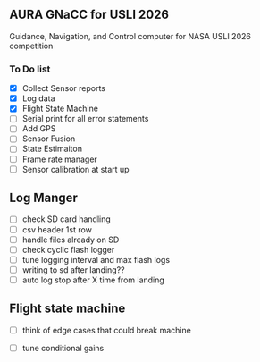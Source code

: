 ## AURA GNaCC for USLI 2026
Guidance, Navigation, and Control computer for NASA USLI 2026 competition

### To Do list
- [X]  Collect Sensor reports 
- [x]  Log data 
- [x]  Flight State Machine
- [ ]  Serial print for all error statements 
- [ ]  Add GPS 
- [ ]  Sensor Fusion 
- [ ]  State Estimaiton
- [ ]  Frame rate manager
- [ ]  Sensor calibration at start up

## Log Manger
- [ ] check SD card handling
- [ ] csv header 1st row
- [ ] handle files already on SD
- [ ] check cyclic flash logger
- [ ] tune logging interval and max flash logs
- [ ] writing to sd after landing??
- [ ] auto log stop after X time from landing

## Flight state machine 
- [ ] think of edge cases that could break machine
- [ ] tune conditional gains

 
